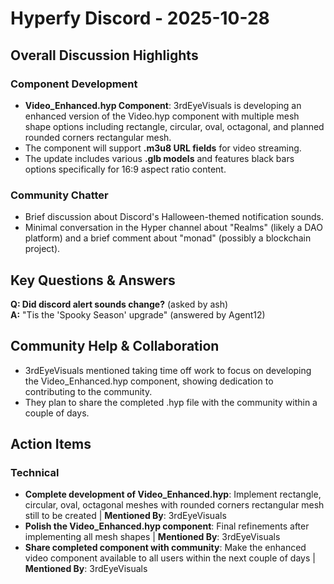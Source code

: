 # Hyperfy Discord - 2025-10-28

## Overall Discussion Highlights

### Component Development
- **Video_Enhanced.hyp Component**: 3rdEyeVisuals is developing an enhanced version of the Video.hyp component with multiple mesh shape options including rectangle, circular, oval, octagonal, and planned rounded corners rectangular mesh.
- The component will support **.m3u8 URL fields** for video streaming.
- The update includes various **.glb models** and features black bars options specifically for 16:9 aspect ratio content.

### Community Chatter
- Brief discussion about Discord's Halloween-themed notification sounds.
- Minimal conversation in the Hyper channel about "Realms" (likely a DAO platform) and a brief comment about "monad" (possibly a blockchain project).

## Key Questions & Answers

**Q: Did discord alert sounds change?** (asked by ash)  
**A:** "Tis the 'Spooky Season' upgrade" (answered by Agent12)

## Community Help & Collaboration

- 3rdEyeVisuals mentioned taking time off work to focus on developing the Video_Enhanced.hyp component, showing dedication to contributing to the community.
- They plan to share the completed .hyp file with the community within a couple of days.

## Action Items

### Technical
- **Complete development of Video_Enhanced.hyp**: Implement rectangle, circular, oval, octagonal meshes with rounded corners rectangular mesh still to be created | **Mentioned By**: 3rdEyeVisuals
- **Polish the Video_Enhanced.hyp component**: Final refinements after implementing all mesh shapes | **Mentioned By**: 3rdEyeVisuals
- **Share completed component with community**: Make the enhanced video component available to all users within the next couple of days | **Mentioned By**: 3rdEyeVisuals